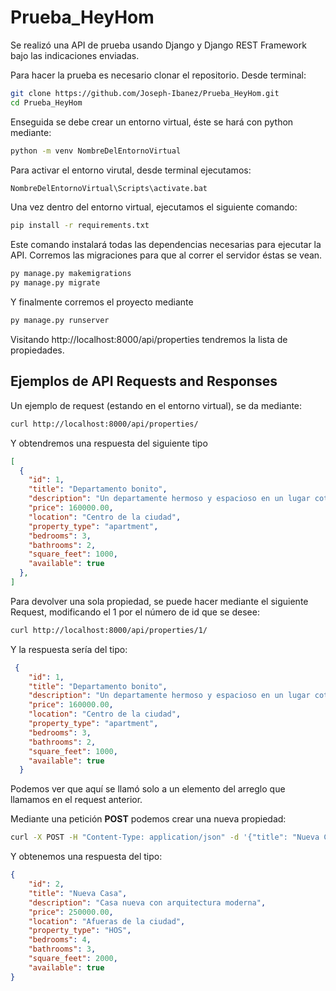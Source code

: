 # Prueba_HeyHom
Se realizó una API de prueba usando Django y Django REST Framework bajo las indicaciones enviadas. 

Para hacer la prueba es necesario clonar el repositorio. 
Desde terminal:
```bash
git clone https://github.com/Joseph-Ibanez/Prueba_HeyHom.git
cd Prueba_HeyHom
```
Enseguida se debe crear un entorno virtual, éste se hará con python mediante:
```bash
python -m venv NombreDelEntornoVirtual
```
Para activar el entorno virutal, desde terminal ejecutamos:
```bash
NombreDelEntornoVirtual\Scripts\activate.bat
```
Una vez dentro del entorno virtual, ejecutamos el siguiente comando:
```bash
pip install -r requirements.txt
```
Este comando instalará todas las dependencias necesarias para ejecutar la API.
Corremos las migraciones para que al correr el servidor éstas se vean.
```bash
py manage.py makemigrations
py manage.py migrate
```
Y finalmente corremos el proyecto mediante
```bash
py manage.py runserver
```
Visitando http://localhost:8000/api/properties tendremos la lista de propiedades.

## Ejemplos de API Requests and Responses
Un ejemplo de request (estando en el entorno virtual), se da mediante:
```bash
curl http://localhost:8000/api/properties/
```
Y obtendremos una respuesta del siguiente tipo
```json
[
  {
    "id": 1,
    "title": "Departamento bonito",
    "description": "Un departamente hermoso y espacioso en un lugar cotizado",
    "price": 160000.00,
    "location": "Centro de la ciudad",
    "property_type": "apartment",
    "bedrooms": 3,
    "bathrooms": 2,
    "square_feet": 1000,
    "available": true
  },
]
```

Para devolver una sola propiedad, se puede hacer mediante el siguiente Request, modificando el 1 por el número de id que se desee:
```bash
curl http://localhost:8000/api/properties/1/
```
Y la respuesta sería del tipo:
```json
 {
    "id": 1,
    "title": "Departamento bonito",
    "description": "Un departamente hermoso y espacioso en un lugar cotizado",
    "price": 160000.00,
    "location": "Centro de la ciudad",
    "property_type": "apartment",
    "bedrooms": 3,
    "bathrooms": 2,
    "square_feet": 1000,
    "available": true
  }
```
Podemos ver que aquí se llamó solo a un elemento del arreglo que llamamos en el request anterior. 

Mediante una petición **POST** podemos crear una nueva propiedad:
```bash
curl -X POST -H "Content-Type: application/json" -d '{"title": "Nueva Casa", "description": "Casa nueva con arquitectura moderna", "price": 250000.00, "location": "Afueras de la ciudad", "property_type": "HOS", "bedrooms": 4, "bathrooms": 3, "square_feet": 2000, "available": true}' http://localhost:8000/api/properties/
```
Y obtenemos una respuesta del tipo:
```json
{
    "id": 2,
    "title": "Nueva Casa",
    "description": "Casa nueva con arquitectura moderna",
    "price": 250000.00,
    "location": "Afueras de la ciudad",
    "property_type": "HOS",
    "bedrooms": 4,
    "bathrooms": 3,
    "square_feet": 2000,
    "available": true
}
```
